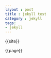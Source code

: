 ```yaml
---
layout : post
title : jekyll test
category : jekyll
tags:
- jekyll
---
```


{{site}}

<!--description-->

{{page}}
